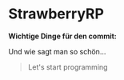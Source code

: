 # StrawberryRP

**Wichtige Dinge für den commit:**

Und wie sagt man so schön...
> Let's start programming
